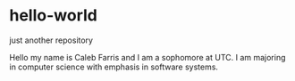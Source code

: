 # hello-world
just another repository

Hello my name is Caleb Farris and I am a sophomore at UTC. I am majoring in computer science with emphasis in software systems.
